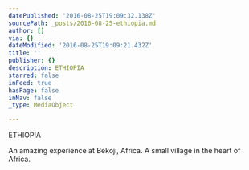 ```yaml
---
datePublished: '2016-08-25T19:09:32.138Z'
sourcePath: _posts/2016-08-25-ethiopia.md
author: []
via: {}
dateModified: '2016-08-25T19:09:21.432Z'
title: ''
publisher: {}
description: ETHIOPIA
starred: false
inFeed: true
hasPage: false
inNav: false
_type: MediaObject

---
```

ETHIOPIA

An amazing experience at Bekoji, Africa. A small village in the heart of Africa.